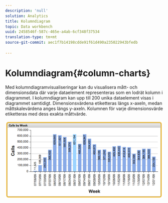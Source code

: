 ```yaml
---
description: 'null'
solution: Analytics
title: Kolumndiagram
topic: Data workbench
uuid: 2458546f-587c-465e-a4ab-6cf348f37534
translation-type: tm+mt
source-git-commit: aec1f7b14198cdde91f61d490a235022943bfedb

---
```



# Kolumndiagram{#column-charts}

Med kolumndiagramvisualiseringar kan du visualisera mått- och dimensionsdata där varje dataelement representeras som en lodrät kolumn i diagrammet. I kolumndiagram kan upp till 200 unika dataelement visas i diagrammet samtidigt. Dimensionsvärdena etiketteras längs x-axeln, medan måttskalevärdena anges längs y-axeln. Kolumnen för varje dimensionsvärde etiketteras med dess exakta måttvärde.

![](assets/column1.png)

